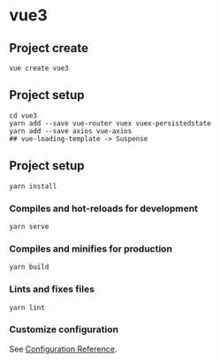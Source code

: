 # vue3

## Project create
```
vue create vue3
```

## Project setup
```
cd vue3
yarn add --save vue-router vuex vuex-persistedstate
yarn add --save axios vue-axios
## vue-loading-template -> Suspense
```

## Project setup
```
yarn install
```

### Compiles and hot-reloads for development
```
yarn serve
```

### Compiles and minifies for production
```
yarn build
```

### Lints and fixes files
```
yarn lint
```

### Customize configuration
See [Configuration Reference](https://cli.vuejs.org/config/).
